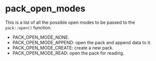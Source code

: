 # pack_open_modes
This is a list of all the possible open modes to be passed to the `pack::open()` function.

* PACK_OPEN_MODE_NONE.
* PACK_OPEN_MODE_APPEND: open the pack and append data to it.
* PACK_OPEN_MODE_CREATE: create a new pack.
* PACK_OPEN_MODE_READ: open the pack for reading.
